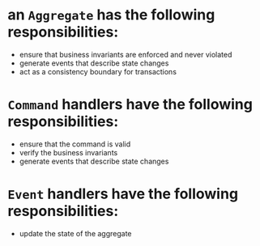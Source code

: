 # an `Aggregate` has the following responsibilities:
- ensure that business invariants are enforced and never violated
- generate events that describe state changes
- act as a consistency boundary for transactions

# `Command` handlers have the following responsibilities:
- ensure that the command is valid
- verify the business invariants
- generate events that describe state changes

# `Event` handlers have the following responsibilities:
- update the state of the aggregate
